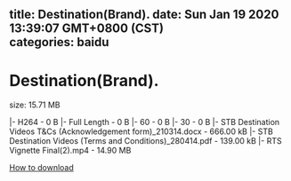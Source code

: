 
title: Destination(Brand).
date: Sun Jan 19 2020 13:39:07 GMT+0800 (CST)    
categories: baidu
---

# Destination(Brand).
size: 15.71 MB
 
 
|- H264 - 0 B
|- Full Length - 0 B
|- 60 - 0 B
|- 30 - 0 B
|- STB Destination Videos T&Cs (Acknowledgement form)_210314.docx - 666.00 kB
|- STB Destination Videos (Terms and Conditions)_280414.pdf - 139.00 kB
|- RTS Vignette Final(2).mp4 - 14.90 MB

[How to download](https://bpcam.bemobtrk.com/go/2ceec3aa-1ca2-46d6-b9ff-aaa5c184517c?jno=1111)